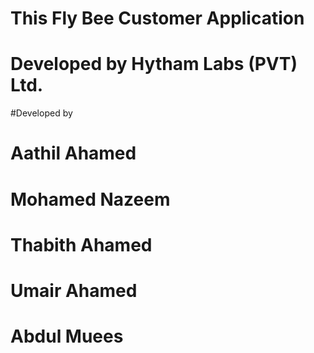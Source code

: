 # This Fly Bee Customer Application

# Developed by Hytham Labs (PVT) Ltd.

#Developed by
   # Aathil Ahamed
   # Mohamed Nazeem
   # Thabith Ahamed
   # Umair Ahamed
   # Abdul Muees
